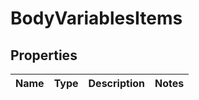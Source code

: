 
# BodyVariablesItems

## Properties
Name | Type | Description | Notes
------------ | ------------- | ------------- | -------------



